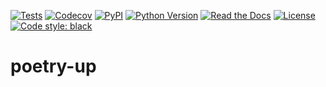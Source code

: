 [![Tests](https://github.com/cjolowicz/poetry-up/workflows/Tests/badge.svg)](https://github.com/cjolowicz/poetry-up/actions?workflow=Tests)
[![Codecov](https://codecov.io/gh/cjolowicz/poetry-up/branch/master/graph/badge.svg)](https://codecov.io/gh/cjolowicz/poetry-up)
[![PyPI](https://img.shields.io/pypi/v/poetry-up.svg)](https://pypi.org/project/poetry-up/)
[![Python Version](https://img.shields.io/pypi/pyversions/poetry-up)](https://pypi.org/project/poetry-up)
[![Read the Docs](https://readthedocs.org/projects/poetry-up/badge/)](https://poetry-up.readthedocs.io/)
[![License](https://img.shields.io/pypi/l/poetry-up)](https://opensource.org/licenses/MIT)
[![Code style: black](https://img.shields.io/badge/code%20style-black-000000.svg)](https://github.com/psf/black)

# poetry-up
